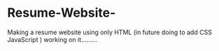 # Resume-Website-
Making a resume website using only HTML
(in future doing to add CSS JavaScript )
working on it.........
